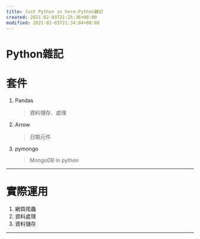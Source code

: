 ```yaml
---
title: Just Python in here-Python雜記
created: 2021-02-03T21:25:36+08:00
modified: 2021-02-03T21:34:04+08:00
---
```


# Python雜記

# 套件
  1. Pandas
      > 資料儲存、處理
  2. Arrow
      > 日期元件
  3. pymongo
      > MongoDB in python

***
# 實際運用
  1. 網頁爬蟲
  2. 資料處理
  3. 資料儲存
 
***
<!--stackedit_data:
eyJoaXN0b3J5IjpbMTE5MTE5ODgxNV19
-->